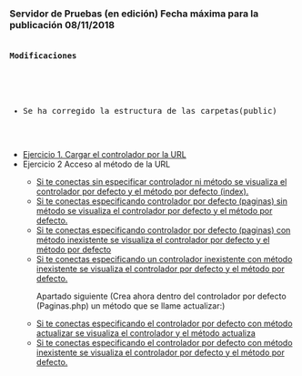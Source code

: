 <h3>Servidor de Pruebas (en edición) Fecha máxima para la publicación <b>08/11/2018</b></h3>
<pre>
<h4>Modificaciones</h4>
<ul>
  <li>Se ha corregido la estructura de las carpetas(public)</li>
</ul>
</pre>
<ul>
  <li><a href="http://51.254.116.159/a27_1/articulos">Ejercicio 1. Cargar el controlador por la URL</a></li>
  <li>Ejercicio 2 Acceso al método de la URL</li>
  <ul>
    <li><a href="http://51.254.116.159/a27_1/">Si te conectas sin especificar controlador ni método se visualiza el controlador por defecto y el método por defecto (index).</a></li>
    <li><a href="http://51.254.116.159/a27_1/paginas">Si te conectas especificando controlador por defecto (paginas) sin método se visualiza el controlador por defecto y el método por defecto.</a></li>
    <li><a href="http://51.254.116.159/a27_1/paginas/test">Si te conectas especificando controlador por defecto (paginas) con método inexistente se visualiza el controlador por defecto y el método por defecto</a></li>
    <li><a href="http://51.254.116.159/a27_1/paginas/test/test">Si te conectas especificando un controlador inexistente con método inexistente se visualiza el controlador por defecto y el método por defecto.</a></li>
    <p>Apartado siguiente (Crea ahora dentro del controlador por defecto (Paginas.php) un método que se llame actualizar:)</p>
    <li><a href="http://51.254.116.159/a27_1/paginas/actualizar">Si te conectas especificando el controlador por defecto con método actualizar se visualiza el controlador y el método actualiza</a></li>
    <li><a href="http://51.254.116.159/a27_1/paginas/ac">Si te conectas especificando el controlador por defecto con método inexistente se visualiza el controlador por defecto y el método por defecto.</a></li>
  </ul>
</ul>

